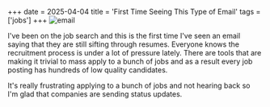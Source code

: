 +++
date = 2025-04-04
title = 'First Time Seeing This Type of Email'
tags = ['jobs']
+++
![email](/image/application.png)

I've been on the job search and this is the first time I've seen an email saying that they are still sifting through resumes. Everyone knows the recruitment process is under a lot of pressure lately. There are tools that are making it trivial to mass apply to a bunch of jobs and as a result every job posting has hundreds of low quality candidates. 

It's really frustrating applying to a bunch of jobs and not hearing back so I'm glad that companies are sending status updates.